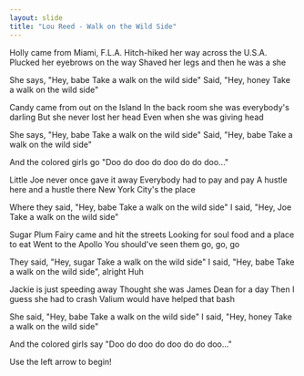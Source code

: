 ```yaml
---
layout: slide
title: "Lou Reed - Walk on the Wild Side"
---
```


Holly came from Miami, F.L.A.
Hitch-hiked her way across the U.S.A.
Plucked her eyebrows on the way
Shaved her legs and then he was a she

She says, "Hey, babe
Take a walk on the wild side"
Said, "Hey, honey
Take a walk on the wild side"

Candy came from out on the Island
In the back room she was everybody's darling
But she never lost her head
Even when she was giving head

She says, "Hey, babe
Take a walk on the wild side"
Said, "Hey, babe
Take a walk on the wild side"

And the colored girls go
"Doo do doo do doo do do doo..."

Little Joe never once gave it away
Everybody had to pay and pay
A hustle here and a hustle there
New York City's the place

Where they said, "Hey, babe
Take a walk on the wild side"
I said, "Hey, Joe
Take a walk on the wild side"

Sugar Plum Fairy came and hit the streets
Looking for soul food and a place to eat
Went to the Apollo
You should've seen them go, go, go

They said, "Hey, sugar
Take a walk on the wild side"
I said, "Hey, babe
Take a walk on the wild side", alright
Huh

Jackie is just speeding away
Thought she was James Dean for a day
Then I guess she had to crash
Valium would have helped that bash

She said, "Hey, babe
Take a walk on the wild side"
I said, "Hey, honey
Take a walk on the wild side"

And the colored girls say
"Doo do doo do doo do do doo..."

Use the left arrow to begin!
